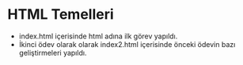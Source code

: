 # HTML Temelleri
* index.html içerisinde html adına ilk görev yapıldı.
* İkinci ödev olarak olarak index2.html içerisinde önceki ödevin bazı geliştirmeleri yapıldı.
